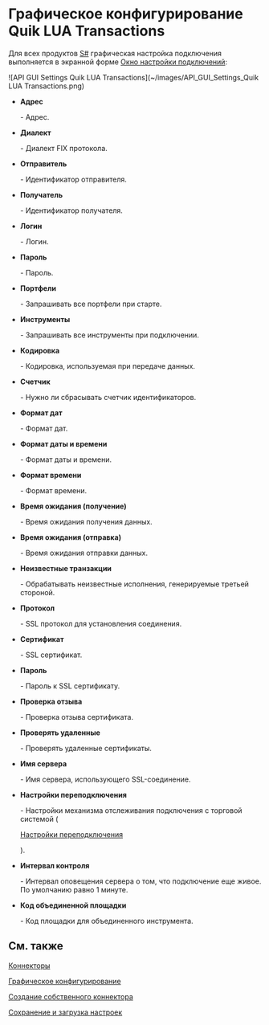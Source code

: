 # Графическое конфигурирование Quik LUA Transactions

Для всех продуктов [S\#](StockSharpAbout.md) графическая настройка подключения выполняется в экранной форме [Окно настройки подключений](API_UI_ConnectorWindow.md):

![API GUI Settings Quik LUA Transactions](~/images/API_GUI_Settings_Quik LUA Transactions.png)

- **Адрес**

   \- Адрес.
- **Диалект**

   \- Диалект FIX протокола.
- **Отправитель**

   \- Идентификатор отправителя.
- **Получатель**

   \- Идентификатор получателя.
- **Логин**

   \- Логин.
- **Пароль**

   \- Пароль.
- **Портфели**

   \- Запрашивать все портфели при старте.
- **Инструменты**

   \- Запрашивать все инструменты при подключении.
- **Кодировка**

   \- Кодировка, используемая при передаче данных.
- **Счетчик**

   \- Нужно ли сбрасывать счетчик идентификаторов.
- **Формат дат**

   \- Формат дат.
- **Формат даты и времени**

   \- Формат даты и времени.
- **Формат времени**

   \- Формат времени.
- **Время ожидания (получение)**

   \- Время ожидания получения данных.
- **Время ожидания (отправка)**

   \- Время ожидания отправки данных.
- **Неизвестные транзакции**

   \- Обрабатывать неизвестные исполнения, генерируемые третьей стороной.
- **Протокол**

   \- SSL протокол для установления соединения.
- **Сертификат**

   \- SSL сертификат.
- **Пароль**

   \- Пароль к SSL сертификату.
- **Проверка отзыва**

   \- Проверка отзыва сертификата.
- **Проверять удаленные**

   \- Проверять удаленные сертификаты.
- **Имя сервера**

   \- Имя сервера, использующего SSL\-соединение.
- **Настройки переподключения**

   \- Настройки механизма отслеживания подключения с торговой системой (

  [Настройки переподключения](Reconnect.md)

  ). 
- **Интервал контроля**

   \- Интервал оповещения сервера о том, что подключение еще живое. По умолчанию равно 1 минуте. 
- **Код объединенной площадки**

   \- Код площадки для объединенного инструмента. 

## См. также

[Коннекторы](API_Connectors.md)

[Графическое конфигурирование](API_ConnectorsUIConfiguration.md)

[Создание собственного коннектора](ConnectorCreating.md)

[Сохранение и загрузка настроек](API_Connectors_SaveConnectorSettings.md)
